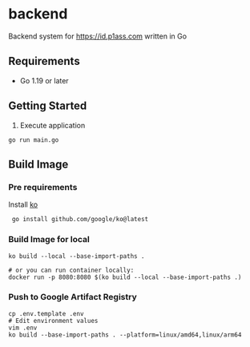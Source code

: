# backend

Backend system for https://id.p1ass.com written in Go

## Requirements

- Go 1.19 or later

## Getting Started

1. Execute application

```shell
go run main.go
```

## Build Image

### Pre requirements

Install [ko](https://github.com/google/ko)

```shell
 go install github.com/google/ko@latest
```

### Build Image for local

```shell
ko build --local --base-import-paths .

# or you can run container locally:
docker run -p 8080:8080 $(ko build --local --base-import-paths .)
```

### Push to Google Artifact Registry
```shell
cp .env.template .env
# Edit environment values
vim .env
ko build --base-import-paths . --platform=linux/amd64,linux/arm64 
```